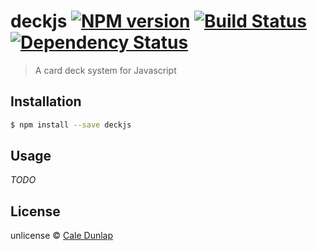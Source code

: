 # deckjs [![NPM version][npm-image]][npm-url] [![Build Status][travis-image]][travis-url] [![Dependency Status][daviddm-image]][daviddm-url]
> A card deck system for Javascript

## Installation

```sh
$ npm install --save deckjs
```

## Usage
*TODO*

## License

unlicense © [Cale Dunlap](http://caledunlap.com)


[npm-image]: https://badge.fury.io/js/deckjs.svg
[npm-url]: https://npmjs.org/package/deckjs
[travis-image]: https://travis-ci.org/cdunlap/deckjs.svg?branch=master
[travis-url]: https://travis-ci.org/cdunlap/deckjs
[daviddm-image]: https://david-dm.org/cdunlap/deckjs.svg?theme=shields.io
[daviddm-url]: https://david-dm.org/cdunlap/deckjs
